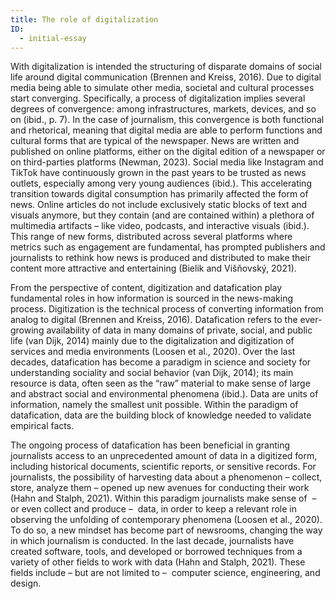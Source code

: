 ```yaml
---
title: The role of digitalization
ID:
  - initial-essay
---
```

With digitalization is intended the structuring of disparate domains of social life around digital communication (Brennen and Kreiss, 2016). Due to digital media being able to simulate other media, societal and cultural processes start converging. Specifically, a process of digitalization implies several degrees of convergence: among infrastructures, markets, devices, and so on (ibid., p. 7). In the case of journalism, this convergence is both functional and rhetorical, meaning that digital media are able to perform functions and cultural forms that are typical of the newspaper. News are written and published on online platforms, either on the digital edition of a newspaper or on third-parties platforms (Newman, 2023). Social media like Instagram and TikTok have continuously grown in the past years to be trusted as news outlets, especially among very young audiences (ibid.). This accelerating transition towards digital consumption has primarily affected the form of news. Online articles do not include exclusively static blocks of text and visuals anymore, but they contain (and are contained within) a plethora of multimedia artifacts – like video, podcasts, and interactive visuals (ibid.). This range of new forms, distributed across several platforms where metrics such as engagement are fundamental, has prompted publishers and journalists to rethink how news is produced and distributed to make their content more attractive and entertaining (Bielik and Višňovský, 2021). 



From the perspective of content, digitization and datafication play fundamental roles in how information is sourced in the news-making process. Digitization is the technical process of converting information from analog to digital (Brennen and Kreiss, 2016). Datafication refers to the ever-growing availability of data in many domains of private, social, and public life (van Dijk, 2014) mainly due to the digitalization and digitization of services and media environments (Loosen et al., 2020). Over the last decades, datafication has become a paradigm in science and society for understanding sociality and social behavior (van Dijk, 2014); its main resource is data, often seen as the “raw” material to make sense of large and abstract social and environmental phenomena (ibid.). Data are units of information, namely the smallest unit possible. Within the paradigm of datafication, data are the building block of knowledge needed to validate empirical facts. 



The ongoing process of datafication has been beneficial in granting journalists access to an unprecedented amount of data in a digitized form, including historical documents, scientific reports, or sensitive records. For journalists, the possibility of harvesting data about a phenomenon – collect, store, analyze them – opened up new avenues for conducting their work (Hahn and Stalph, 2021). Within this paradigm journalists make sense of  – or even collect and produce –  data, in order to keep a relevant role in observing the unfolding of contemporary phenomena (Loosen et al., 2020). To do so, a new mindset has become part of newsrooms, changing the way in which journalism is conducted. In the last decade, journalists have created software, tools, and developed or borrowed techniques from a variety of other fields to work with data (Hahn and Stalph, 2021). These fields include – but are not limited to –  computer science, engineering, and design.